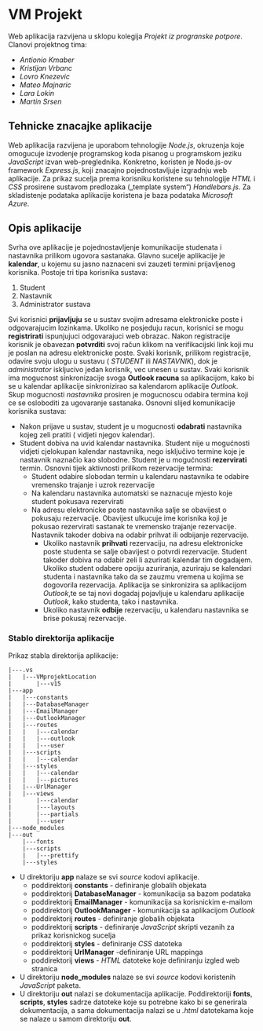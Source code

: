 # **VM Projekt** #

Web aplikacija razvijena u sklopu kolegija *Projekt iz progranske potpore*. 
Clanovi projektnog tima: 
* *Antionio Kmaber*
* *Kristijan Vrbanc*
* *Lovro Knezevic*
* *Mateo Majnaric*
* *Lara Lokin*
* *Martin Srsen*

## Tehnicke znacajke aplikacije ##

Web aplikacija razvijena je uporabom tehnologije *Node.js*, okruzenja koje omogucuje izvodenje programskog koda pisanog u programskom jeziku *JavaScript* izvan web-preglednika. Konkretno, koristen je Node.js-ov framework *Express.js*, koji znacajno pojednostavljuje izgradnju web aplikacije. Za prikaz sucelja prema korisniku koristene su tehnologije *HTML* i *CSS* prosirene sustavom predlozaka („template system“) *Handlebars.js*. 
Za skladistenje podataka aplikacije koristena je baza podataka *Microsoft Azure*.

## Opis aplikacije ##

Svrha ove aplikacije je pojednostavljenje komunikacije studenata i nastavnika prilikom ugovora sastanaka. Glavno sucelje aplikacije je **kalendar**, u kojemu su jasno naznaceni svi zauzeti termini prijavljenog korisnika. 
Postoje tri tipa korisnika sustava:
1. Student
2. Nastavnik
3. Administrator sustava

Svi korisnici **prijavljuju** se u sustav svojim adresama elektronicke poste i odgovarajucim lozinkama. Ukoliko ne posjeduju racun, korisnici se mogu **registrirati** ispunjujuci odgovarajuci web obrazac. Nakon registracije korisnik je obavezan **potvrditi** svoj račun klikom na verifikacijski link koji mu je poslan na adresu elektronicke poste.
Svaki korisnik, prilikom registracije, odavire svoju ulogu u sustavu ( *STUDENT* ili *NASTAVNIK*), dok je *administrator* iskljucivo jedan korisnik, vec unesen u sustav.
Svaki korisnik ima mogucnost sinkronizacije svoga **Outlook racuna** sa aplikacijom, kako bi se u kalendar aplikacije sinkronizirao sa kalendarom aplikacije *Outlook*.
Skup mogucnosti *nastavnika* prosiren je mogucnoscu odabira termina koji ce se osloboditi za ugovaranje sastanaka.
Osnovni slijed komunikacije korisnika sustava:  
* Nakon prijave u sustav, student je u mogucnosti **odabrati** nastavnika kojeg zeli pratiti ( vidjeti njegov kalendar).
* Student dobiva na uvid kalendar nastavnika. Student nije u mogućnosti vidjeti cjelokupan kalendar nastavnika, nego isključivo termine koje je nastavnik naznačio kao slobodne. Student je u mogućnosti **rezervirati** termin.  Osnovni tijek aktivnosti prilikom rezervacije termina:
   * Student odabire slobodan termin u kalendaru nastavnika te odabire vremensko trajanje i uzrok rezervacije
   * Na kalendaru nastavnika automatski se naznacuje mjesto koje student pokusava rezervirati
   * Na adresu elektronicke poste nastavnika salje se obavijest o pokusaju rezervacije. Obavijest ulkucuje ime korisnika koji je pokusao rezervirati sastanak te vremensko trajanje rezervacije. Nastavnik takoder dobiva na odabir prihvat ili odbijanje rezervacije.
        * Ukoliko nastavnik **prihvati** rezervaciju, na adresu elektronicke poste studenta se salje obavijest o potvrdi rezervacije. Student takoder dobiva na odabir zeli li azurirati kalendar tim dogadajem. Ukoliko student odabere opciju azuriranja, azuriraju se kalendari studenta i nastavnika tako da se zauzmu vremena u kojima se dogovorila rezervacija. Aplikacija se sinkronizira sa aplikacijom *Outlook*,te se taj novi dogadaj pojavljuje u kalendaru aplikacije *Outlook*, kako studenta, tako i nastavnika.
        * Ukoliko nastavnik **odbije** rezervaciju, u kalendaru nastavnika se brise pokusaj rezervacije.

### Stablo direktorija aplikacije ###

Prikaz stabla direktorija aplikacije:
```
|---.vs
|   |---VMprojektLocation
|       |---v15
|---app
|   |---constants
|   |---DatabaseManager
|   |---EmailManager
|   |---OutlookManager
|   |---routes
|   |   |---calendar
|   |   |---outlook
|   |   |---user
|   |---scripts
|   |   |---calendar
|   |---styles
|   |   |---calendar
|   |   |---pictures
|   |---UrlManager
|   |---views
|       |---calendar
|       |---layouts
|       |---partials
|       |---user
|---node_modules
|---out
    |---fonts
    |---scripts
    |   |---prettify
    |---styles
```

* U direktoriju **app** nalaze se svi *source* kodovi aplikacije.
    * poddirektorij **constants** - definiranje globalih objekata
    * poddirektorij **DatabaseManager** - komunikacija sa bazom podataka
    * poddirektorij **EmailManager** - komunikacija sa korisnickim e-mailom
    * poddirektorij **OutlookManager** - komunikacija sa aplikacijom *Outlook*
    * poddirektorij **routes** - definiranje globalih objekata
    * poddirektorij **scripts** - definiranje *JavaScript* skripti vezanih za prikaz korisnickog sucelja
    * poddirektorij **styles** - definiranje *CSS* datoteka
    * poddirektorij **UrlManager** -definiranje URL mappinga
    * poddirektorij **views** - *HTML* datoteke koje definiranju izgled web stranica 
* U direktoriju **node_modules** nalaze se svi *source* kodovi koristenih *JavaScript* paketa.
* U direktoriju **out** nalazi se dokumentacija aplikacije. Poddirektoriji **fonts**, **scripts**, **styles** sadrze datoteke koje su potrebne kako bi se generirala dokumentacija, a sama dokumentacija nalazi se u *.html* datotekama koje se nalaze u samom direktoriju **out**. 